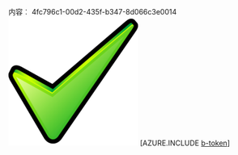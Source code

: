 内容︰ 4fc796c1-00d2-435f-b347-8d066c3e0014![图像](31b11bc5-8782-4dfc-ab22-ac39fb844a46.png)
[AZURE.INCLUDE [b-token](b4a6702c-fc89-4261-a5d0-88dafdeae135.md)]
